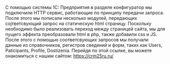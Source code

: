 С помощью системы 1C: Предприятия в разделе конфигуратор мы подключили HTTP сервис, работающие по принципу передачи запроса. 
После этого мы пописали несколько модулей, передающих соjтветсвующий запрос на статическую html  страницу. 
Поскольку необходимо было реализовать переход между страницей сайта, мы для пущего эффекта преобразовали html в php, также добавили css и JS. 
После этого с помощью соответсвующих запросов мы получали данные из справочников, регистров сведений и форм, таких как Users, Paticipants, Profile, Dostizenia.
Перейдя по этой ссылке, вы можете онакомиться с нашим сайтом: https://crm25ru.ru/
